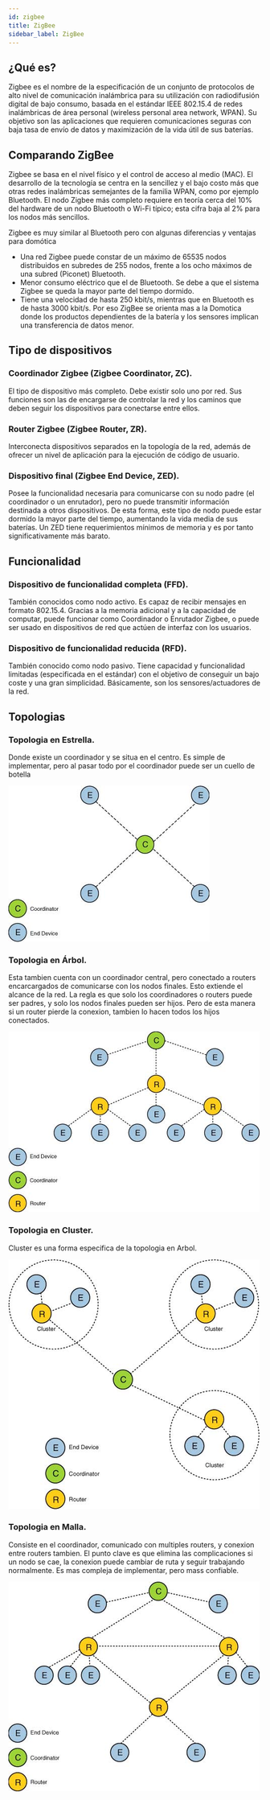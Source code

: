 ```yaml
---
id: zigbee
title: ZigBee
sidebar_label: ZigBee
---
```


## ¿Qué es?
  Zigbee es el nombre de la especificación de un conjunto de protocolos de alto nivel de comunicación inalámbrica para su utilización con radiodifusión digital de bajo consumo, basada en el estándar IEEE 802.15.4 de redes inalámbricas de área personal (wireless personal area network, WPAN). Su objetivo son las aplicaciones que requieren comunicaciones seguras con baja tasa de envío de datos y maximización de la vida útil de sus baterías.

## Comparando ZigBee
  Zigbee se basa en el nivel físico y el control de acceso al medio (MAC).
  El desarrollo de la tecnología se centra en la sencillez y el bajo costo más que otras redes inalámbricas semejantes de la familia WPAN, como por ejemplo Bluetooth. El nodo Zigbee más completo requiere en teoría cerca del 10% del hardware de un nodo Bluetooth o Wi-Fi típico; esta cifra baja al 2% para los nodos más sencillos.

  Zigbee es muy similar al Bluetooth pero con algunas diferencias y ventajas para domótica
  
  - Una red Zigbee puede constar de un máximo de 65535 nodos distribuidos en subredes de 255 nodos, frente a los ocho máximos de una subred (Piconet) Bluetooth.
  - Menor consumo eléctrico que el de Bluetooth. Se debe a que el sistema Zigbee se queda la mayor parte del tiempo dormido.
  - Tiene una velocidad de hasta 250 kbit/s, mientras que en Bluetooth es de hasta 3000 kbit/s. Por eso ZigBee se orienta mas a la Domotica donde los productos dependientes de la batería y los sensores implican una transferencia de datos menor.


## Tipo de dispositivos
### Coordinador Zigbee (Zigbee Coordinator, ZC).
   El tipo de dispositivo más completo. Debe existir solo uno por red. Sus funciones son las de encargarse de controlar la red y los caminos que deben seguir los dispositivos para conectarse entre ellos.

### Router Zigbee (Zigbee Router, ZR).
  Interconecta dispositivos separados en la topología de la red, además de ofrecer un nivel de aplicación para la ejecución de código de usuario.

### Dispositivo final (Zigbee End Device, ZED).
  Posee la funcionalidad necesaria para comunicarse con su nodo padre (el coordinador o un enrutador), pero no puede transmitir información destinada a otros dispositivos. De esta forma, este tipo de nodo puede estar dormido la mayor parte del tiempo, aumentando la vida media de sus baterías. Un ZED tiene requerimientos mínimos de memoria y es por tanto significativamente más barato.

## Funcionalidad
### Dispositivo de funcionalidad completa (FFD).
  También conocidos como nodo activo. Es capaz de recibir mensajes en formato 802.15.4. Gracias a la memoria adicional y a la capacidad de computar, puede funcionar como Coordinador o Enrutador Zigbee, o puede ser usado en dispositivos de red que actúen de interfaz con los usuarios.

### Dispositivo de funcionalidad reducida (RFD). 
  También conocido como nodo pasivo. Tiene capacidad y funcionalidad limitadas (especificada en el estándar) con el objetivo de conseguir un bajo coste y una gran simplicidad. Básicamente, son los sensores/actuadores de la red.

## Topologias
### Topologia en Estrella.
  Donde existe un coordinador y se situa en el centro. Es simple de implementar, pero al pasar todo por el coordinador puede ser un cuello de botella

  ![Star Topology](/static/img/star-topology.jpg)

### Topologia en Árbol.
  Esta tambien cuenta con un coordinador central, pero conectado a routers encarcargados de comunicarse con los nodos finales. Esto extiende el alcance de la red. La regla es que solo los coordinadores o routers puede ser padres, y solo los nodos finales pueden ser hijos. Pero de esta manera si un router pierde la conexion, tambien lo hacen todos los hijos conectados.

  ![Tree Topology](/static/img/tree-topology.jpg)

### Topologia en Cluster.
  Cluster es una forma especifica de la topologia en Arbol.

  ![Cluster Topology](/static/img/cluster-topology.jpg)


### Topologia en Malla.
  Consiste en el coordinador, comunicado con multiples routers, y conexion entre routers tambien. El punto clave es que elimina las complicaciones si un nodo se cae, la conexion puede cambiar de ruta y seguir trabajando normalmente. Es mas compleja de implementar, pero mass confiable.

  ![Mesh Topology](/static/img/mesh-topology.jpg)